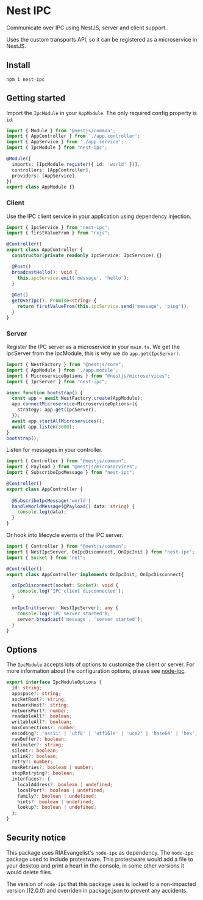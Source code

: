 # Nest IPC
Communicate over IPC using NestJS, server and client support. 

Uses the custom transports API, so it can be registered as a microservice in NestJS.

## Install
```shell
npm i nest-ipc
```

## Getting started
Import the `IpcModule` in your `AppModule`.
The only required config property is `id`.

```ts
import { Module } from '@nestjs/common';
import { AppController } from './app.controller';
import { AppService } from './app.service';
import { IpcModule } from "nest-ipc";

@Module({
  imports: [IpcModule.register({ id: 'world' })],
  controllers: [AppController],
  providers: [AppService],
})
export class AppModule {}
```
### Client
Use the IPC client service in your application using dependency injection.

```ts
import { IpcService } from "nest-ipc";
import { firstValueFrom } from "rxjs";

@Controller()
export class AppController {
  constructor(private readonly ipcService: IpcService) {}

  @Post()
  broadcastHello(): void {
    this.ipcService.emit('message', 'hello');
  }
  
  @Get()
  getOverIpc(): Promise<string> {
    return firstValueFrom(this.ipcService.send('message', 'ping'));
  }
}
```

### Server
Register the IPC server as a microservice in your `main.ts`.
We get the IpcServer from the IpcModule, this is why we do `app.get(IpcServer)`.

```ts
import { NestFactory } from "@nestjs/core";
import { AppModule } from './app.module';
import { MicroserviceOptions } from "@nestjs/microservices";
import { IpcServer } from "nest-ipc";

async function bootstrap() {
  const app = await NestFactory.create(AppModule);
  app.connectMicroservice<MicroserviceOptions>({
    strategy: app.get(IpcServer),
  });
  await app.startAllMicroservices();
  await app.listen(3000);
}
bootstrap();
```

Listen for messages in your controller.

```ts
import { Controller } from "@nestjs/common";
import { Payload } from "@nestjs/microservices";
import { SubscribeIpcMessage } from "nest-ipc";

@Controller()
export class AppController {
  
  @SubscribeIpcMessage('world')
  handleWorldMessage(@Payload() data: string) {
    console.log(data);
  }
}
```

Or hook into lifecycle events of the IPC server.

```ts
import { Controller } from "@nestjs/common";
import { NestIpcServer, OnIpcDisconnect, OnIpcInit } from "nest-ipc";
import { Socket } from "net";

@Controller()
export class AppController implements OnIpcInit, OnIpcDisconnect{

  onIpcDisconnect(socket: Socket): void {
    console.log('IPC client disconnected');
  }

  onIpcInit(server: NestIpcServer): any {
    console.log('IPC server started');
    server.broadcast('message', 'server started');
  }
}
```

## Options
The `IpcModule` accepts lots of options to customize the client or server.
For more information about the configuration options, please see [node-ipc](https://github.com/RIAEvangelist/node-ipc#ipc-config).

```ts
export interface IpcModuleOptions {
  id: string;
  appspace?: string;
  socketRoot?: string;
  networkHost?: string;
  networkPort?: number;
  readableAll?: boolean;
  writableAll?: boolean;
  maxConnections?: number;
  encoding?: 'ascii' | 'utf8' | 'utf16le' | 'ucs2' | 'base64' | 'hex',
  rawBuffer?: boolean;
  delimiter?: string;
  silent?: boolean;
  unlink?: boolean;
  retry?: number;
  maxRetries?: boolean | number;
  stopRetrying?: boolean;
  interfaces?: {
    localAddress?: boolean | undefined;
    localPort?: boolean | undefined;
    family?: boolean | undefined;
    hints?: boolean | undefined;
    lookup?: boolean | undefined;
  };
}
```

## Security notice
This package uses RIAEvangelist's `node-ipc` as dependency. The `node-ipc` package used to include protestware. This protestware would add a file to your desktop and print a heart in the console, in some other versions it would delete files.

The version of `node-ipc` that this package uses is locked to a non-impacted version (12.0.0) and overriden in package.json to prevent any accidents.
